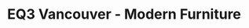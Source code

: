 ---
title: "EQ3 Vancouver - Modern Furniture"
url: /vancouver/eq3-vancouver-modern-furniture/
shop: furniture
---